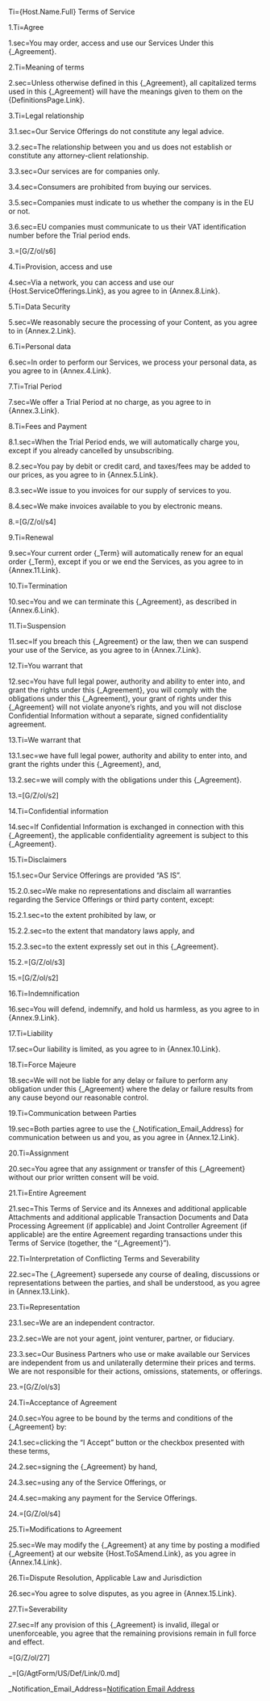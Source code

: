 Ti={Host.Name.Full} Terms of Service

1.Ti=Agree

1.sec=You may order, access and use our Services Under this {_Agreement}.

2.Ti=Meaning of terms

2.sec=Unless otherwise defined in this {_Agreement}, all capitalized terms used in this {_Agreement} will have the meanings given to them on the {DefinitionsPage.Link}.

3.Ti=Legal relationship

3.1.sec=Our Service Offerings do not constitute any legal advice.

3.2.sec=The relationship between you and us does not establish or constitute any attorney-client relationship.

3.3.sec=Our services are for companies only.

3.4.sec=Consumers are prohibited from buying our services.

3.5.sec=Companies must indicate to us whether the company is in the EU or not.

3.6.sec=EU companies must communicate to us their VAT identification number before the Trial period ends.

3.=[G/Z/ol/s6]

4.Ti=Provision, access and use

4.sec=Via a network, you can access and use our {Host.ServiceOfferings.Link}, as you agree to in {Annex.8.Link}.

5.Ti=Data Security

5.sec=We reasonably secure the processing of your Content, as you agree to in {Annex.2.Link}.

6.Ti=Personal data

6.sec=In order to perform our Services, we process your personal data, as you agree to in {Annex.4.Link}.

7.Ti=Trial Period

7.sec=We offer a Trial Period at no charge, as you agree to in {Annex.3.Link}.

8.Ti=Fees and Payment

8.1.sec=When the Trial Period ends, we will automatically charge you, except if you already cancelled by unsubscribing.

8.2.sec=You pay by debit or credit card, and taxes/fees may be added to our prices, as you agree to in {Annex.5.Link}.

8.3.sec=We issue to you invoices for our supply of services to you.

8.4.sec=We make invoices available to you by electronic means.

8.=[G/Z/ol/s4]

9.Ti=Renewal

9.sec=Your current order {_Term} will automatically renew for an equal order {_Term}, except if you or we end the Services, as you agree to in {Annex.11.Link}.

10.Ti=Termination

10.sec=You and we can terminate this {_Agreement}, as described in {Annex.6.Link}.

11.Ti=Suspension

11.sec=If you breach this {_Agreement} or the law, then we can suspend your use of the Service, as you agree to in {Annex.7.Link}.

12.Ti=You warrant that

12.sec=You have full legal power, authority and ability to enter into, and grant the rights under this {_Agreement}, you will comply with the obligations under this {_Agreement}, your grant of rights under this {_Agreement} will not violate anyone’s rights, and you will not disclose Confidential Information without a separate, signed confidentiality agreement.

13.Ti=We warrant that

13.1.sec=we have full legal power, authority and ability to enter into, and grant the rights under this {_Agreement}, and,

13.2.sec=we will comply with the obligations under this {_Agreement}.

13.=[G/Z/ol/s2]

14.Ti=Confidential information

14.sec=If Confidential Information is exchanged in connection with this {_Agreement}, the applicable confidentiality agreement is subject to this {_Agreement}.

15.Ti=Disclaimers

15.1.sec=Our Service Offerings are provided “AS IS”.

15.2.0.sec=We make no representations and disclaim all warranties regarding the Service Offerings or third party content, except:

15.2.1.sec=to the extent prohibited by law, or

15.2.2.sec=to the extent that mandatory laws apply, and

15.2.3.sec=to the extent expressly set out in this {_Agreement}.

15.2.=[G/Z/ol/s3]

15.=[G/Z/ol/s2]

16.Ti=Indemnification

16.sec=You will defend, indemnify, and hold us harmless, as you agree to in {Annex.9.Link}.

17.Ti=Liability

17.sec=Our liability is limited, as you agree to in {Annex.10.Link}.

18.Ti=Force Majeure

18.sec=We will not be liable for any delay or failure to perform any obligation under this {_Agreement} where the delay or failure results from any cause beyond our reasonable control.

19.Ti=Communication between Parties

19.sec=Both parties agree to use the {_Notification_Email_Address} for communication between us and you, as you agree in {Annex.12.Link}.

20.Ti=Assignment

20.sec=You agree that any assignment or transfer of this {_Agreement} without our prior written consent will be void.

21.Ti=Entire Agreement

21.sec=This Terms of Service and its Annexes and additional applicable Attachments and additional applicable Transaction Documents and Data Processing Agreement (if applicable) and Joint Controller Agreement (if applicable) are the entire Agreement regarding transactions under this Terms of Service (together, the “{_Agreement}”).

22.Ti=Interpretation of Conflicting Terms and Severability

22.sec=The {_Agreement} supersede any course of dealing, discussions or representations between the parties, and shall be understood, as you agree in {Annex.13.Link}.

23.Ti=Representation

23.1.sec=We are an independent contractor.

23.2.sec=We are not your agent, joint venturer, partner, or fiduciary.

23.3.sec=Our Business Partners who use or make available our Services are independent from us and unilaterally determine their prices and terms. We are not responsible for their actions, omissions, statements, or offerings.

23.=[G/Z/ol/s3]

24.Ti=Acceptance of Agreement

24.0.sec=You agree to be bound by the terms and conditions of the {_Agreement} by:

24.1.sec=clicking the “I Accept” button or the checkbox presented with these terms,

24.2.sec=signing the {_Agreement} by hand,

24.3.sec=using any of the Service Offerings, or

24.4.sec=making any payment for the Service Offerings.

24.=[G/Z/ol/s4]

25.Ti=Modifications to Agreement

25.sec=We may modify the {_Agreement} at any time by posting a modified {_Agreement} at our website {Host.ToSAmend.Link}, as you agree in {Annex.14.Link}.

26.Ti=Dispute Resolution, Applicable Law and Jurisdiction

26.sec=You agree to solve disputes, as you agree in {Annex.15.Link}.

27.Ti=Severability

27.sec=If any provision of this {_Agreement} is invalid, illegal or unenforceable, you agree that the remaining provisions remain in full force and effect.

=[G/Z/ol/27]

_=[G/AgtForm/US/Def/Link/0.md]

_Notification_Email_Address=<a href="#Def.Notification Email Address" class="definedterm">Notification Email Address</a>
